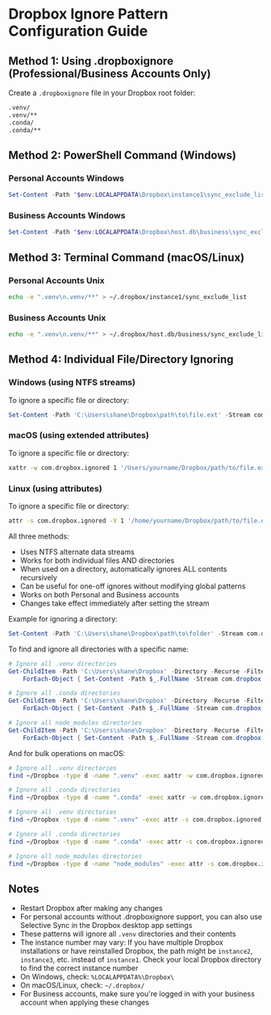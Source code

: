 # Dropbox Ignore Pattern Configuration Guide

## Method 1: Using .dropboxignore (Professional/Business Accounts Only)

Create a `.dropboxignore` file in your Dropbox root folder:

```txt
.venv/
.venv/**
.conda/
.conda/**
```

## Method 2: PowerShell Command (Windows)

### Personal Accounts Windows

```powershell
Set-Content -Path "$env:LOCALAPPDATA\Dropbox\instance1\sync_exclude_list" -Value ".venv`n.venv/**"
```

### Business Accounts Windows

```powershell
Set-Content -Path "$env:LOCALAPPDATA\Dropbox\host.db\business\sync_exclude_list" -Value ".venv`n.venv/**"
```

## Method 3: Terminal Command (macOS/Linux)

### Personal Accounts Unix

```bash
echo -e ".venv\n.venv/**" > ~/.dropbox/instance1/sync_exclude_list
```

### Business Accounts Unix

```bash
echo -e ".venv\n.venv/**" > ~/.dropbox/host.db/business/sync_exclude_list
```

## Method 4: Individual File/Directory Ignoring

### Windows (using NTFS streams)

To ignore a specific file or directory:

```powershell
Set-Content -Path 'C:\Users\shane\Dropbox\path\to\file.ext' -Stream com.dropbox.ignored -Value 1
```

### macOS (using extended attributes)

To ignore a specific file or directory:

```bash
xattr -w com.dropbox.ignored 1 '/Users/yourname/Dropbox/path/to/file.ext'
```

### Linux (using attributes)

To ignore a specific file or directory:

```bash
attr -s com.dropbox.ignored -V 1 '/home/yourname/Dropbox/path/to/file.ext'
```

All three methods:

- Uses NTFS alternate data streams
- Works for both individual files AND directories
- When used on a directory, automatically ignores ALL contents recursively
- Can be useful for one-off ignores without modifying global patterns
- Works on both Personal and Business accounts
- Changes take effect immediately after setting the stream

Example for ignoring a directory:

```powershell
Set-Content -Path 'C:\Users\shane\Dropbox\path\to\folder' -Stream com.dropbox.ignored -Value 1
```

To find and ignore all directories with a specific name:

```powershell
# Ignore all .venv directories
Get-ChildItem -Path 'C:\Users\shane\Dropbox' -Directory -Recurse -Filter ".venv" |
    ForEach-Object { Set-Content -Path $_.FullName -Stream com.dropbox.ignored -Value 1 }

# Ignore all .conda directories
Get-ChildItem -Path 'C:\Users\shane\Dropbox' -Directory -Recurse -Filter ".conda" |
    ForEach-Object { Set-Content -Path $_.FullName -Stream com.dropbox.ignored -Value 1 }

# Ignore all node_modules directories
Get-ChildItem -Path 'C:\Users\shane\Dropbox' -Directory -Recurse -Filter "node_modules" |
    ForEach-Object { Set-Content -Path $_.FullName -Stream com.dropbox.ignored -Value 1 }
```

And for bulk operations on macOS:

```bash
# Ignore all .venv directories
find ~/Dropbox -type d -name ".venv" -exec xattr -w com.dropbox.ignored 1 {} \;

# Ignore all .conda directories
find ~/Dropbox -type d -name ".conda" -exec xattr -w com.dropbox.ignored 1 {} \;

# Ignore all .venv directories
find ~/Dropbox -type d -name ".venv" -exec attr -s com.dropbox.ignored -V 1 {} \;

# Ignore all .conda directories
find ~/Dropbox -type d -name ".conda" -exec attr -s com.dropbox.ignored -V 1 {} \;

# Ignore all node_modules directories
find ~/Dropbox -type d -name "node_modules" -exec attr -s com.dropbox.ignored -V 1 {} \;
```

## Notes

- Restart Dropbox after making any changes
- For personal accounts without .dropboxignore support, you can also use Selective Sync in the Dropbox desktop app settings
- These patterns will ignore all `.venv` directories and their contents
- The instance number may vary: If you have multiple Dropbox installations or have reinstalled Dropbox, the path might be `instance2`, `instance3`, etc. instead of `instance1`. Check your local Dropbox directory to find the correct instance number
- On Windows, check: `%LOCALAPPDATA%\Dropbox\`
- On macOS/Linux, check: `~/.dropbox/`
- For Business accounts, make sure you're logged in with your business account when applying these changes

